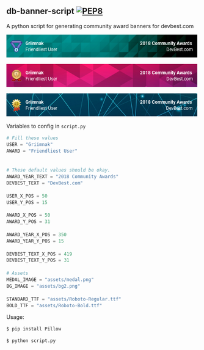 db-banner-script 
[![PEP8](https://img.shields.io/badge/code%20style-pep8-orange.svg)](https://www.python.org/dev/peps/pep-0008/)
--------------------------
A python script for generating community award banners for devbest.com

![Alt Text](https://github.com/griimnak/db-banner-script/blob/master/samples/banner_sample366_.png)

![Alt Text](https://github.com/griimnak/db-banner-script/blob/master/samples/banner_sample389_.png)

![Alt Text](https://github.com/griimnak/db-banner-script/blob/master/samples/banner_sample371_.png)

Variables to config in `script.py`
```python
# Fill these values
USER = "Griimnak"
AWARD = "Friendliest User"


# These default values should be okay.
AWARD_YEAR_TEXT = "2018 Community Awards"
DEVBEST_TEXT = "DevBest.com"

USER_X_POS = 50
USER_Y_POS = 15

AWARD_X_POS = 50
AWARD_Y_POS = 31

AWARD_YEAR_X_POS = 350
AWARD_YEAR_Y_POS = 15

DEVBEST_TEXT_X_POS = 419
DEVBEST_TEXT_Y_POS = 31

# Assets
MEDAL_IMAGE = "assets/medal.png"
BG_IMAGE = "assets/bg2.png"

STANDARD_TTF = "assets/Roboto-Regular.ttf"
BOLD_TTF = "assets/Roboto-Bold.ttf"
```


Usage:
```sh
$ pip install Pillow
```

```sh
$ python script.py
```

